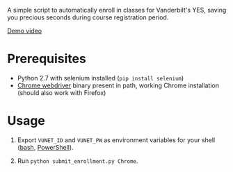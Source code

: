 A simple script to automatically enroll in classes for Vanderbilt's YES, saving you precious seconds during course registration period.

[Demo video](https://files.catbox.moe/3rssc4.mp4)

Prerequisites
==

* Python 2.7 with selenium installed (`pip install selenium`)
* [Chrome webdriver](https://sites.google.com/a/chromium.org/chromedriver/downloads) binary present in path, working Chrome installation (should also work with Firefox)

Usage
==

1) Export `VUNET_ID` and `VUNET_PW` as environment variables for your shell ([bash](http://askubuntu.com/a/58826), [PowerShell](http://serverfault.com/a/514270)). 

2) Run `python submit_enrollment.py Chrome`.
